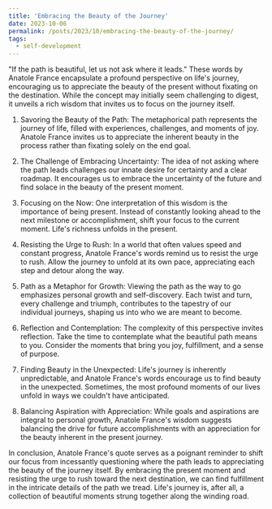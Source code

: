 ```yaml
---
title: 'Embracing the Beauty of the Journey'
date: 2023-10-06
permalink: /posts/2023/10/embracing-the-beauty-of-the-journey/
tags:
  - self-development
---
```


"If the path is beautiful, let us not ask where it leads." These words by Anatole France encapsulate a profound perspective on life's journey, encouraging us to appreciate the beauty of the present without fixating on the destination. While the concept may initially seem challenging to digest, it unveils a rich wisdom that invites us to focus on the journey itself.

1. Savoring the Beauty of the Path:
The metaphorical path represents the journey of life, filled with experiences, challenges, and moments of joy. Anatole France invites us to appreciate the inherent beauty in the process rather than fixating solely on the end goal.

2. The Challenge of Embracing Uncertainty:
The idea of not asking where the path leads challenges our innate desire for certainty and a clear roadmap. It encourages us to embrace the uncertainty of the future and find solace in the beauty of the present moment.

3. Focusing on the Now:
One interpretation of this wisdom is the importance of being present. Instead of constantly looking ahead to the next milestone or accomplishment, shift your focus to the current moment. Life's richness unfolds in the present.

4. Resisting the Urge to Rush:
In a world that often values speed and constant progress, Anatole France's words remind us to resist the urge to rush. Allow the journey to unfold at its own pace, appreciating each step and detour along the way.

5. Path as a Metaphor for Growth:
Viewing the path as the way to go emphasizes personal growth and self-discovery. Each twist and turn, every challenge and triumph, contributes to the tapestry of our individual journeys, shaping us into who we are meant to become.

6. Reflection and Contemplation:
The complexity of this perspective invites reflection. Take the time to contemplate what the beautiful path means to you. Consider the moments that bring you joy, fulfillment, and a sense of purpose.

7. Finding Beauty in the Unexpected:
Life's journey is inherently unpredictable, and Anatole France's words encourage us to find beauty in the unexpected. Sometimes, the most profound moments of our lives unfold in ways we couldn't have anticipated.

8. Balancing Aspiration with Appreciation:
While goals and aspirations are integral to personal growth, Anatole France's wisdom suggests balancing the drive for future accomplishments with an appreciation for the beauty inherent in the present journey.

In conclusion, Anatole France's quote serves as a poignant reminder to shift our focus from incessantly questioning where the path leads to appreciating the beauty of the journey itself. By embracing the present moment and resisting the urge to rush toward the next destination, we can find fulfillment in the intricate details of the path we tread. Life's journey is, after all, a collection of beautiful moments strung together along the winding road.
